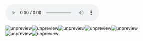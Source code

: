 <audio title="20 _ 面试现场第二期：当问到项目经历时，面试官究竟想要了解什么？" src="https://static001.geekbang.org/resource/audio/0f/7b/0f7bdffc39525dc2519926e26d75447b.mp3" controls="controls"></audio> 
<p><img src="https://static001.geekbang.org/resource/image/44/37/44156010052717821b4bf726a8c20d37.jpg" alt="unpreview"><img src="https://static001.geekbang.org/resource/image/ad/18/ade92a3267329df2de7a2807c73bdc18.jpg" alt="unpreview"><img src="https://static001.geekbang.org/resource/image/bc/57/bc23df7cb8cf956aecfdae41c4740457.jpg" alt="unpreview"><img src="https://static001.geekbang.org/resource/image/ed/42/ed7bfcbb9ec098daacccfde3174cb342.jpg" alt="unpreview"><img src="https://static001.geekbang.org/resource/image/69/47/6964a5e0ce04430ff3993b39426a8847.jpg" alt="unpreview"><img src="https://static001.geekbang.org/resource/image/1a/09/1a115d21b519e783514b2ca27dffb909.jpg" alt="unpreview"><img src="https://static001.geekbang.org/resource/image/74/29/7429da91a4e32e50c0623563cc968f29.jpg" alt="unpreview"></p><!-- [[[read_end]]] -->